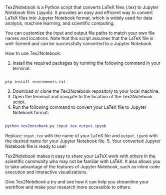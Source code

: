 Tex2Notebook is a Python script that converts LaTeX files (.tex) to Jupyter Notebook files (.ipynb). It provides an easy and efficient way to convert LaTeX files into Jupyter Notebook format, which is widely used for data analysis, machine learning, and scientific computing.

You can customize the input and output file paths to match your own file names and locations. Note that this script assumes that the LaTeX file is well-formed and can be successfully converted to a Jupyter Notebook.

How to use Tex2Notebook: 
1. Install the required packages by running the following command in your terminal:

```

pip install reuirements.txt
``` 
2. Download or clone the Tex2Notebook repository to your local machine. 
3. Open the terminal and navigate to the location of the Tex2Notebook script. 
4. Run the following command to convert your LaTeX file to Jupyter Notebook format:

```lua

python tex2notebook.py input.tex output.ipynb
```



Replace `input.tex` with the name of your LaTeX file and `output.ipynb` with the desired name for your Jupyter Notebook file. 
5. Your converted Jupyter Notebook file is ready to use!

Tex2Notebook makes it easy to share your LaTeX work with others in the scientific community who may not be familiar with LaTeX. It also allows you to take advantage of the features of Jupyter Notebook, such as inline code execution and interactive visualizations.

Give Tex2Notebook a try and see how it can help you streamline your workflow and make your research more accessible to others.
